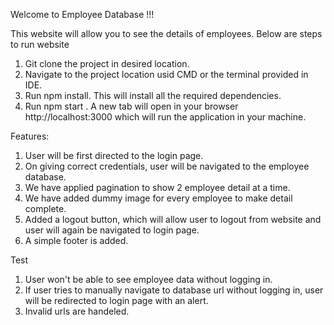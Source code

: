 Welcome to Employee Database !!!

This website will allow you to see the details of employees. 
Below are steps to run website
1. Git clone the project in desired location. 
2. Navigate to the project location usid CMD or the terminal provided in IDE.
3. Run npm install. This will install all the required dependencies.
4. Run npm start . A new tab will open in your browser http://localhost:3000 which will run the application in your machine.

Features:
1. User will be first directed to the login page.
2. On giving correct credentials, user will be navigated to the employee database.
3. We have applied pagination to show 2 employee detail at a time.
4. We have added dummy image for every employee to make detail complete.
5. Added a logout button, which will allow user to logout from website and user     will again be navigated to login page.
6. A simple footer is added.

Test
1. User won't be able to see employee data without logging in.
2. If user tries to manually navigate to database url without logging in, user will be redirected to login page with an alert.
3. Invalid urls are handeled.